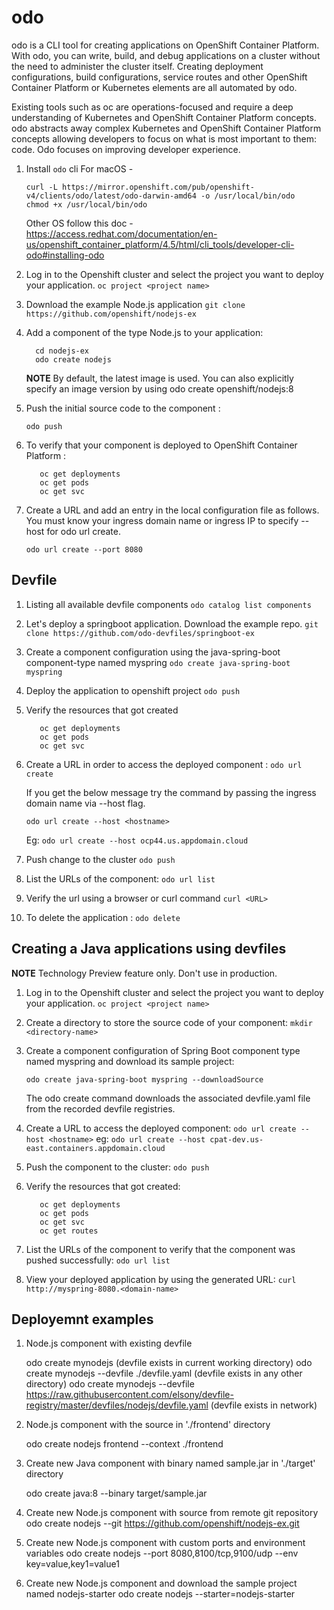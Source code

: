 # odo

odo is a CLI tool for creating applications on OpenShift Container Platform. With odo, you can write, build, and debug applications on a cluster without the need to administer the cluster itself. Creating deployment configurations, build configurations, service routes and other OpenShift Container Platform or Kubernetes elements are all automated by odo.

Existing tools such as oc are operations-focused and require a deep understanding of Kubernetes and OpenShift Container Platform concepts. 
odo abstracts away complex Kubernetes and OpenShift Container Platform concepts allowing developers to focus on what is most important to them: code. Odo focuses on improving developer experience. 

1. Install `odo` cli 
    For macOS - 
    ```
    curl -L https://mirror.openshift.com/pub/openshift-v4/clients/odo/latest/odo-darwin-amd64 -o /usr/local/bin/odo
    chmod +x /usr/local/bin/odo
    ```
    Other OS follow this doc - https://access.redhat.com/documentation/en-us/openshift_container_platform/4.5/html/cli_tools/developer-cli-odo#installing-odo

2. Log in to the Openshift cluster and select the project you want to deploy your application. 
    `oc project <project name>`
    
3. Download the example Node.js application
   `git clone https://github.com/openshift/nodejs-ex`
   
4. Add a component of the type Node.js to your application: 
    ```
      cd nodejs-ex
      odo create nodejs
    ```
    
    **NOTE** By default, the latest image is used. You can also explicitly specify an image version by using odo create openshift/nodejs:8

5. Push the initial source code to the component :
    
   `odo push`
   
6. To verify that your component is deployed to OpenShift Container Platform :

   ```
      oc get deployments 
      oc get pods 
      oc get svc
   ```
7. Create a URL and add an entry in the local configuration file as follows. You must know your ingress domain name or ingress IP to specify --host for odo url create.

   `odo url create --port 8080`

## Devfile

1. Listing all available devfile components 
   `odo catalog list components`
   
2. Let's deploy a springboot application. Download the example repo. 
   `git clone https://github.com/odo-devfiles/springboot-ex`
   
3. Create a component configuration using the java-spring-boot component-type named myspring
   `odo create java-spring-boot myspring`

4. Deploy the application to openshift project 
   `odo push`
 
5. Verify the resources that got created 
    ```
       oc get deployments 
       oc get pods 
       oc get svc
    ```
6. Create a URL in order to access the deployed component :
   `odo url create`
   
   If you get the below message try the command by passing the ingress domain name via --host flag.
 
   `odo url create --host <hostname>`
   
   Eg: `odo url create --host ocp44.us.appdomain.cloud`
   
7. Push change to the cluster 
    `odo push`

8. List the URLs of the component:
   `odo url list`

9. Verify the url using a browser or curl command 
   `curl <URL>`

10. To delete the application :
    `odo delete`
    
## Creating a Java applications using devfiles

**NOTE** Technology Preview feature only. Don't use in production. 
1. Log in to the Openshift cluster and select the project you want to deploy your application. 
    `oc project <project name>`
2. Create a directory to store the source code of your component: 
    `mkdir <directory-name>`
3. Create a component configuration of Spring Boot component type named myspring and download its sample project: 

    `odo create java-spring-boot myspring --downloadSource`
   
   The odo create command downloads the associated devfile.yaml file from the recorded devfile registries. 
4. Create a URL to access the deployed component: 
    `odo url create --host <hostname>`
    eg: `odo url create --host cpat-dev.us-east.containers.appdomain.cloud`
    
5. Push the component to the cluster: 
    `odo push`
    
6. Verify the resources that got created:
    ```
       oc get deployments 
       oc get pods 
       oc get svc 
       oc get routes 
    ```   
7. List the URLs of the component to verify that the component was pushed successfully: 
    `odo url list`
    
8.  View your deployed application by using the generated URL:
    `curl http://myspring-8080.<domain-name>`

## Deployemnt examples

1. Node.js component with existing devfile

   odo create mynodejs (devfile exists in current working directory)
   odo create mynodejs --devfile ./devfile.yaml (devfile exists in any other directory)
   odo create mynodejs --devfile https://raw.githubusercontent.com/elsony/devfile-registry/master/devfiles/nodejs/devfile.yaml (devfile exists in network)

2. Node.js component with the source in './frontend' directory

   odo create nodejs frontend --context ./frontend

3. Create new Java component with binary named sample.jar in './target' directory
   
   odo create java:8  --binary target/sample.jar

4. Create new Node.js component with source from remote git repository
   odo create nodejs --git https://github.com/openshift/nodejs-ex.git

5. Create new Node.js component with custom ports and environment variables
   odo create nodejs --port 8080,8100/tcp,9100/udp --env key=value,key1=value1

6. Create new Node.js component and download the sample project named nodejs-starter
   odo create nodejs --starter=nodejs-starter
